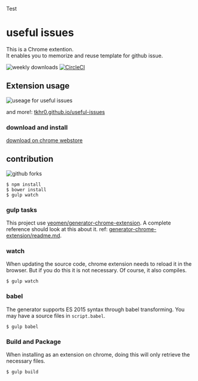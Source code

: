Test

# useful issues

This is a Chrome extention.  
It enables you to memorize and reuse template for github issue.

![weekly downloads](https://img.shields.io/chrome-web-store/d/ndjffnpnjoipcpbpfkgengipennjbblh.svg)
[![CircleCI](https://circleci.com/gh/tkhr0/useful-issues/tree/develop.svg?style=svg)](https://circleci.com/gh/tkhr0/useful-issues/tree/develop)

## Extension usage

![useage for useful issues](https://tkhr0.github.io/useful-issues/assets/image/main-image.gif)

and more!: [tkhr0.github.io/useful-issues](https://tkhr0.github.io/useful-issues/)

### download and install

[download on chrome webstore](https://chrome.google.com/webstore/detail/useful-issues/ndjffnpnjoipcpbpfkgengipennjbblh?hl=ja)

## contribution

![github forks](https://img.shields.io/github/forks/tkhr0/useful-issues.svg?style=social&label=Fork)

```
$ npm install
$ bower install
$ gulp watch
```

### gulp tasks
This project use [yeomen/generator-chrome-extension](https://github.com/yeoman/generator-chrome-extension).
A complete reference should look at this about it.
ref: [generator-chrome-extension/readme.md](https://github.com/yeoman/generator-chrome-extension/blob/master/readme.md).

### watch
When updating the source code, chrome extension needs to reload it in the browser.
But if you do this it is not necessary.
Of course, it also compiles.

```
$ gulp watch
```

### babel
The generator supports ES 2015 syntax through babel transforming.
You may have a source files in `script.babel`.

```
$ gulp babel
```

### Build and Package
When installing as an extension on chrome, doing this will only retrieve the necessary files.

```
$ gulp build
```
